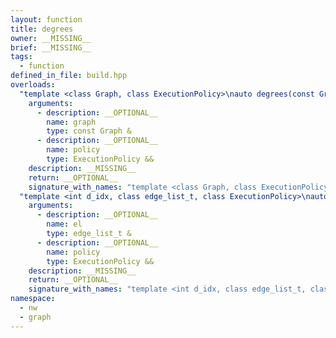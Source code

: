 ```yaml
---
layout: function
title: degrees
owner: __MISSING__
brief: __MISSING__
tags:
  - function
defined_in_file: build.hpp
overloads:
  "template <class Graph, class ExecutionPolicy>\nauto degrees(const Graph &, ExecutionPolicy &&)":
    arguments:
      - description: __OPTIONAL__
        name: graph
        type: const Graph &
      - description: __OPTIONAL__
        name: policy
        type: ExecutionPolicy &&
    description: __MISSING__
    return: __OPTIONAL__
    signature_with_names: "template <class Graph, class ExecutionPolicy>\nauto degrees(const Graph & graph, ExecutionPolicy && policy)"
  "template <int d_idx, class edge_list_t, class ExecutionPolicy>\nauto degrees(edge_list_t &, ExecutionPolicy &&)":
    arguments:
      - description: __OPTIONAL__
        name: el
        type: edge_list_t &
      - description: __OPTIONAL__
        name: policy
        type: ExecutionPolicy &&
    description: __MISSING__
    return: __OPTIONAL__
    signature_with_names: "template <int d_idx, class edge_list_t, class ExecutionPolicy>\nauto degrees(edge_list_t & el, ExecutionPolicy && policy)"
namespace:
  - nw
  - graph
---
```

